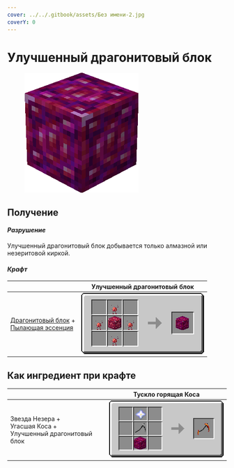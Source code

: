 ```yaml
---
cover: ../../.gitbook/assets/Без имени-2.jpg
coverY: 0
---
```


# Улучшенный драгонитовый блок

<figure><img src="../../.gitbook/assets/red_ore_block3d_lg.png" alt=""><figcaption></figcaption></figure>

## Получение

#### _Разрушение_

Улучшенный драгонитовый блок добывается только алмазной или незеритовой киркой.

#### _Крафт_

|                                                                                                                                       | Улучшенный драгонитовый блок                                                                   |
| ------------------------------------------------------------------------------------------------------------------------------------- | ---------------------------------------------------------------------------------------------- |
| <p><a href="dragonitovyi-blok.md">Драгонитовый блок</a> +<br><a href="../essencii/pylayushaya-essenciya.md">Пылающая эссенция</a></p> | <img src="../../.gitbook/assets/red_ore_block_improved.png" alt="Этап 1" data-size="original"> |

## Как ингредиент при крафте

|                                                                          | Тускло горящая Коса                                                                         |
| ------------------------------------------------------------------------ | ------------------------------------------------------------------------------------------- |
| <p>Звезда Незера +<br>Угасшая Коса +<br>Улучшенный драгонитовый блок</p> | <img src="../../.gitbook/assets/flamos_scythe_step2.png" alt="Этап 1" data-size="original"> |
